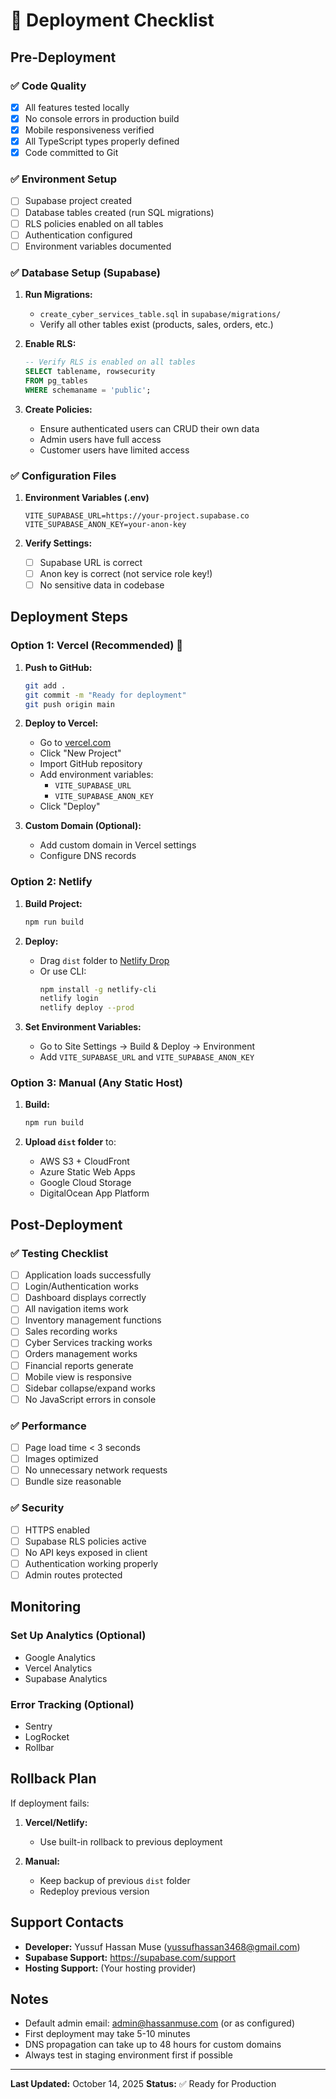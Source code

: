 # 🚀 Deployment Checklist

## Pre-Deployment

### ✅ Code Quality

- [x] All features tested locally
- [x] No console errors in production build
- [x] Mobile responsiveness verified
- [x] All TypeScript types properly defined
- [x] Code committed to Git

### ✅ Environment Setup

- [ ] Supabase project created
- [ ] Database tables created (run SQL migrations)
- [ ] RLS policies enabled on all tables
- [ ] Authentication configured
- [ ] Environment variables documented

### ✅ Database Setup (Supabase)

1. **Run Migrations:**

   - `create_cyber_services_table.sql` in `supabase/migrations/`
   - Verify all other tables exist (products, sales, orders, etc.)

2. **Enable RLS:**

   ```sql
   -- Verify RLS is enabled on all tables
   SELECT tablename, rowsecurity
   FROM pg_tables
   WHERE schemaname = 'public';
   ```

3. **Create Policies:**
   - Ensure authenticated users can CRUD their own data
   - Admin users have full access
   - Customer users have limited access

### ✅ Configuration Files

1. **Environment Variables (.env)**

   ```env
   VITE_SUPABASE_URL=https://your-project.supabase.co
   VITE_SUPABASE_ANON_KEY=your-anon-key
   ```

2. **Verify Settings:**
   - [ ] Supabase URL is correct
   - [ ] Anon key is correct (not service role key!)
   - [ ] No sensitive data in codebase

## Deployment Steps

### Option 1: Vercel (Recommended) 🎯

1. **Push to GitHub:**

   ```bash
   git add .
   git commit -m "Ready for deployment"
   git push origin main
   ```

2. **Deploy to Vercel:**

   - Go to [vercel.com](https://vercel.com)
   - Click "New Project"
   - Import GitHub repository
   - Add environment variables:
     - `VITE_SUPABASE_URL`
     - `VITE_SUPABASE_ANON_KEY`
   - Click "Deploy"

3. **Custom Domain (Optional):**
   - Add custom domain in Vercel settings
   - Configure DNS records

### Option 2: Netlify

1. **Build Project:**

   ```bash
   npm run build
   ```

2. **Deploy:**

   - Drag `dist` folder to [Netlify Drop](https://app.netlify.com/drop)
   - Or use CLI:
     ```bash
     npm install -g netlify-cli
     netlify login
     netlify deploy --prod
     ```

3. **Set Environment Variables:**
   - Go to Site Settings → Build & Deploy → Environment
   - Add `VITE_SUPABASE_URL` and `VITE_SUPABASE_ANON_KEY`

### Option 3: Manual (Any Static Host)

1. **Build:**

   ```bash
   npm run build
   ```

2. **Upload `dist` folder** to:
   - AWS S3 + CloudFront
   - Azure Static Web Apps
   - Google Cloud Storage
   - DigitalOcean App Platform

## Post-Deployment

### ✅ Testing Checklist

- [ ] Application loads successfully
- [ ] Login/Authentication works
- [ ] Dashboard displays correctly
- [ ] All navigation items work
- [ ] Inventory management functions
- [ ] Sales recording works
- [ ] Cyber Services tracking works
- [ ] Orders management works
- [ ] Financial reports generate
- [ ] Mobile view is responsive
- [ ] Sidebar collapse/expand works
- [ ] No JavaScript errors in console

### ✅ Performance

- [ ] Page load time < 3 seconds
- [ ] Images optimized
- [ ] No unnecessary network requests
- [ ] Bundle size reasonable

### ✅ Security

- [ ] HTTPS enabled
- [ ] Supabase RLS policies active
- [ ] No API keys exposed in client
- [ ] Authentication working properly
- [ ] Admin routes protected

## Monitoring

### Set Up Analytics (Optional)

- Google Analytics
- Vercel Analytics
- Supabase Analytics

### Error Tracking (Optional)

- Sentry
- LogRocket
- Rollbar

## Rollback Plan

If deployment fails:

1. **Vercel/Netlify:**

   - Use built-in rollback to previous deployment

2. **Manual:**
   - Keep backup of previous `dist` folder
   - Redeploy previous version

## Support Contacts

- **Developer:** Yussuf Hassan Muse (yussufhassan3468@gmail.com)
- **Supabase Support:** https://supabase.com/support
- **Hosting Support:** (Your hosting provider)

## Notes

- Default admin email: admin@hassanmuse.com (or as configured)
- First deployment may take 5-10 minutes
- DNS propagation can take up to 48 hours for custom domains
- Always test in staging environment first if possible

---

**Last Updated:** October 14, 2025
**Status:** ✅ Ready for Production
